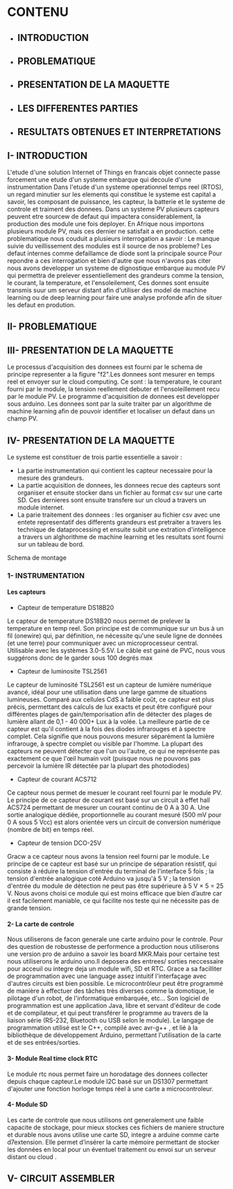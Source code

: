# CONTENU
- ## INTRODUCTION
- ## PROBLEMATIQUE
- ## PRESENTATION DE LA MAQUETTE
- ## LES DIFFERENTES PARTIES
- ## RESULTATS OBTENUES ET INTERPRETATIONS

## I- INTRODUCTION
L'etude d'une solution Internet of Things en francais objet connecte passe forcement
une etude d'un systeme embarque qui decoule d'une instrumentation
Dans l'etude d'un systeme operationnel temps reel (RTOS), un regard minutier sur les elements qui constitue le systeme est capital a savoir, les composant de puissance, les capteur, la batterie et le systeme de controle et traiment des donnees.
Dans un systeme PV plusieurs capteurs peuvent etre sourcew de defaut qui impactera considerablement, la production des module une fois deployer.
En Afrique nous importons plusieurs module PV, mais ces dernier ne satisfait a en production. cette problematique nous couduit a plusieurs interrogation a savoir :
Le manque suivie du veillissement des modules est il source de nos probleme?
Les defaut internes comme defaillamce de diode sont la principale source
Pour repondre a ces interrogation et bien d'autre que nous n'avons pas citer nous avons
developper un systeme de dignostique embarque au module PV qui permettra de prelever essentiellement des grandeurs comme la tension, le courant, la temperature, et l'ensoleilement, Ces donnes sont ensuite transmis suur um serveur distant afin d'utiliser des model de machine learning ou de deep learning pour faire une analyse profonde afin de situer les defaut en prodution.

## II- PROBLEMATIQUE

## III- PRESENTATION DE LA MAQUETTE
Le processus d'acquisition des donnees est fourni par le schema de principe representer a la figure "f2".Les donnees sont mesurer en temps reel et envoyer sur le cloud computing. Ce sont : la temperature, le courant fourni par le module, la tension reellement debuter et l'ensoleillement recu par le module PV. Le programme d'acquisition de donnees est developper sous arduino. Les donnees sont par la suite traiter par un algorithme de machine learning afin de pouvoir identifier et localiser un defaut dans un champ PV. 
## IV- PRESENTATION DE LA MAQUETTE
Le systeme est constituer de trois partie essentielle a savoir :
- La partie instrumentation qui contient les capteur necessaire pour la mesure des grandeurs.
- La partie acquisition de donnees, les donnees recue des capteurs sont organiser et ensuite stocker dans un fichier au format csv sur une carte SD. Ces dernieres sont ensuite transfere sur un cloud a travers un module internet.
- La parie traitement des donnees : les organiser au fichier csv avec une entete representatif des differents grandeurs est pretraiter a travers les technique de dataprocessing et ensuite subit une extration d'intelligence a travers un alghorithme de machine learning et les resultats sont fourni sur un tableau de bord.

Schema de montage 



### 1- INSTRUMENTATION
#### Les capteurs
- Capteur de temperature DS18B20

Le capteur de temperature DS18B20 nous permet de prelever la temperature en temp reel. Son principe est de communique sur un bus à un fil (onewire) qui, par définition, ne nécessite qu'une seule ligne de données (et une terre) pour communiquer avec un microprocesseur central. Utilisable avec les systèmes 3.0-5.5V. Le câble est gainé de PVC, nous vous suggérons donc de le garder sous 100 degrés max
- Capteur de luminosite TSL2561 

Le capteur de luminosité TSL2561 est un capteur de lumière numérique avancé, idéal pour une utilisation dans une large gamme de situations lumineuses. Comparé aux cellules CdS à faible coût, ce capteur est plus précis, permettant des calculs de lux exacts et peut être configuré pour différentes plages de gain/temporisation afin de détecter des plages de lumière allant de 0,1 - 40 000+ Lux à la volée. La meilleure partie de ce capteur est qu'il contient à la fois des diodes infrarouges et à spectre complet. Cela signifie que nous pouvons mesurer séparément la lumière infrarouge, à spectre complet ou visible par l'homme. La plupart des capteurs ne peuvent détecter que l'un ou l'autre, ce qui ne représente pas exactement ce que l'œil humain voit (puisque nous ne pouvons pas percevoir la lumière IR détectée par la plupart des photodiodes)

- Capteur de courant ACS712

Ce capteur nous permet de mesuer le courant reel fourni par le module PV.
Le principe de ce capteur de courant est basé sur un circuit à effet hall ACS724 permettant de mesurer un courant continu de 0 A à 30 A. Une sortie analogique dédiée, proportionnelle au courant mesuré (500 mV pour 0 A sous 5 Vcc) est alors orientée vers un circuit de conversion numérique (nombre de bit) en temps réel.

- Capteur de tension DCO-25V

Gracw a ce capteur nous avons la tension reel fourni par le module.
Le principe de ce capteur est basé sur un principe de séparation résistif, qui consiste à réduire la tension d'entrée du terminal de l'interface 5 fois ; la tension d'entrée analogique coté Arduino va jusqu'à 5 V ; la tension d'entrée du module de détection ne peut pas être supérieure à 5 V × 5 = 25 V. Nous avons choisi ce module qui est moins efficace que bien d’autre car il est facilement maniable, ce qui facilite nos teste qui ne nécessite pas de grande tension.
####  2- La carte de controle 
Nous utiliserons de facon generale une carte arduino pour le controle.
Pour des question de robustesse de performence a production nous utiliserons une version pro de arduino a savoir les board MKR.Mais pour certaine test nous utiliserons le arduino uno.Il deposera des entrees/ sorties neccessaire pour acceuil ou integre deja un module wifi, SD et RTC. Grace a sa facilliter de programmation avec une language assez intuitif l'interfaçage avec d'autres circuits est bien possible. Le microcontrôleur peut être programmé de manière à effectuer des tâches très diverses comme la domotique, le pilotage d'un robot, de l'informatique embarquée, etc… 
Son logiciel de programmation est une application Java, libre et servant d'éditeur de code et de compilateur, et qui peut transférer le programme au travers de la liaison série (RS-232, Bluetooth ou USB selon le module). Le langage de programmation utilisé est le C++, compilé avec avr-g++ , et lié à la bibliothèque de développement Arduino, permettant l'utilisation de la carte et de ses entrées/sorties. 

#### 3- Module Real time clock RTC
Le module rtc nous permet faire un horodatage des donnees collecter depuis chaque capteur.Le module I2C basé sur un DS1307 permettant d'ajouter une fonction horloge temps réel à une carte a microcontroleur.
#### 4- Module SD
Les carte de controle que nous utilisons ont generalement une faible capacite de stockage, pour mieux stockes ces fichiers de maniere structure et durable nous avons utilise une carte SD, integre a arduine comme carte d7extension.
Elle permet d’insérer la carte mémoire permettant de stocker les données en local pour un  éventuel traitement ou envoi sur un serveur distant ou cloud .
## V- CIRCUIT ASSEMBLER





